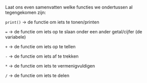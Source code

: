 Laat ons even samenvatten welke functies we ondertussen al tegengekomen zijn: 


`print()` → de functie om iets te tonen/printen

`=`       → de functie om iets op te slaan onder een ander getal/cijfer (de variabele) 

`+`         → de functie om iets op te tellen

`-`         → de functie om iets af te trekken

`*`         → de functie om iets te vermenigvuldigen

`/`         → de functie om iets te delen